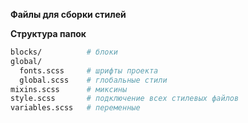 **Файлы для сборки стилей**<br>

**Структура папок**

```bash
blocks/          # блоки
global/            
  fonts.scss     # шрифты проекта
  global.scss    # глобальные стили
mixins.scss      # миксины
style.scss       # подключение всех стилевых файлов
variables.scss   # переменные
```
